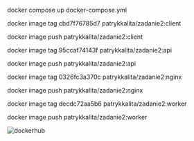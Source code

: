 docker compose up docker-compose.yml

docker image tag cbd7f76785d7 patrykkalita/zadanie2:client

docker image push patrykkalita/zadanie2:client

docker image tag 95ccaf74143f patrykkalita/zadanie2:api

docker image push patrykkalita/zadanie2:api

docker image tag 0326fc3a370c patrykkalita/zadanie2:nginx

docker image push patrykkalita/zadanie2:nginx

docker image tag decdc72aa5b6 patrykkalita/zadanie2:worker

docker image push patrykkalita/zadanie2:worker


![dockerhub](https://user-images.githubusercontent.com/102977792/173187929-73059a27-5f43-4128-9e79-fe590042ffa3.PNG)

